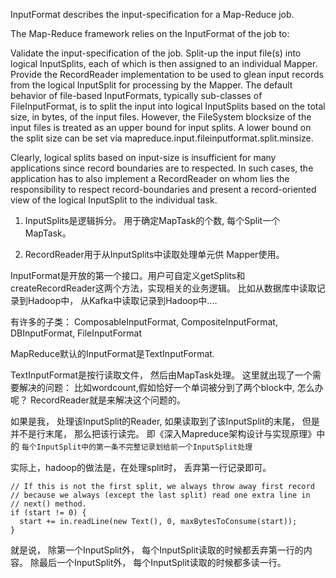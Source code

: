 InputFormat describes the input-specification for a Map-Reduce job.

The Map-Reduce framework relies on the InputFormat of the job to:

Validate the input-specification of the job.
Split-up the input file(s) into logical InputSplits, each of which is then assigned to an 
individual Mapper.
Provide the RecordReader implementation to be used to glean input records from the logical 
InputSplit for processing by the Mapper.
The default behavior of file-based InputFormats, typically sub-classes of FileInputFormat, 
is to split the input into logical InputSplits based on the total size, in bytes, of the input files. 
However, the FileSystem blocksize of the input files is treated as an upper bound for input splits. 
A lower bound on the split size can be set via mapreduce.input.fileinputformat.split.minsize.

Clearly, logical splits based on input-size is insufficient for many applications since 
record boundaries are to respected. In such cases, the application has to also implement a 
RecordReader on whom lies the responsibility to respect record-boundaries and present a 
record-oriented view of the logical InputSplit to the individual task.

1. InputSplits是逻辑拆分。  用于确定MapTask的个数, 每个Split一个MapTask。

2. RecordReader用于从InputSplits中读取处理单元供 Mapper使用。


InputFormat是开放的第一个接口。用户可自定义getSplits和createRecordReader这两个方法，实现相关的业务逻辑。
比如从数据库中读取记录到Hadoop中， 从Kafka中读取记录到Hadoop中....

有许多的子类： ComposableInputFormat, CompositeInputFormat, DBInputFormat, FileInputFormat

MapReduce默认的InputFormat是TextInputFormat.

TextInputFormat是按行读取文件， 然后由MapTask处理。
这里就出现了一个需要解决的问题： 比如wordcount,假如恰好一个单词被分到了两个block中, 怎么办呢？
RecordReader就是来解决这个问题的。

如果是我， 处理该InputSplit的Reader, 如果读取到了该InputSplit的末尾， 但是并不是行末尾， 那么把该行读完。
即《深入Mapreduce架构设计与实现原理》中的 `每个InputSplit中的第一条不完整记录划给前一个InputSplit处理`

实际上，hadoop的做法是，在处理split时， 丢弃第一行记录即可。

``` LineRecordReader.initialize() 方法
// If this is not the first split, we always throw away first record
// because we always (except the last split) read one extra line in
// next() method.
if (start != 0) {
  start += in.readLine(new Text(), 0, maxBytesToConsume(start));
}
```

就是说， 
除第一个InputSplit外， 每个InputSplit读取的时候都丢弃第一行的内容。
除最后一个InputSplit外， 每个InputSplit读取的时候都多读一行。


